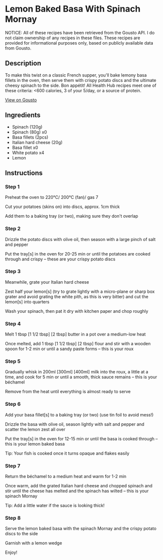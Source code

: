 # Lemon Baked Basa With Spinach Mornay

NOTICE: All of these recipes have been retrieved from the Gousto API. I do not claim ownership of any recipes in these files. These recipes are provided for informational purposes only, based on publicly available data from Gousto.

## Description

To make this twist on a classic French supper, you'll bake lemony basa fillets in the oven, then serve them with crispy potato discs and the ultimate cheesy spinach to the side. Bon appétit! All Health Hub recipes meet one of these criteria: <600 calories, 3 of your 5/day, or a source of protein.

[View on Gousto](https://www.gousto.co.uk/recipes/cookbook/lemon-baked-fish-with-leek-mornay)

## Ingredients

- Spinach (120g)
- Spinach (80g) x0
- Basa fillets (2pcs)
- Italian hard cheese (20g)
- Basa fillet x0
- White potato x4
- Lemon

## Instructions


### Step 1

Preheat the oven to 220°C/ 200°C (fan)/ gas 7

Cut your potatoes (skins on) into discs, approx. 1cm thick

Add them to a baking tray (or two), making sure they don't overlap


### Step 2

Drizzle the potato discs with olive oil, then season with a large pinch of salt and pepper

Put the tray[s] in the oven for 20-25 min or until the potatoes are cooked through and crispy – these are your crispy potato discs


### Step 3

Meanwhile, grate your Italian hard cheese

Zest half your lemon[s] (try to grate lightly with a micro-plane or sharp box grater and avoid grating the white pith, as this is very bitter) and cut the lemon[s] into quarters

Wash your spinach, then pat it dry with kitchen paper and chop roughly


### Step 4

Melt 1 tbsp <span class="text-purple">[1 1/2 tbsp]</span> <span class="text-danger">[2 tbsp]</span> butter in a pot over a medium-low heat

Once melted, add 1 tbsp<span class="text-purple"> [1 1/2 tbsp]</span> <span class="text-danger">[2 tbsp]</span> flour and stir with a wooden spoon for 1-2 min or until a sandy paste forms – this is your roux


### Step 5

Gradually whisk in 200ml<span class="text-purple"> [300ml] </span><span class="text-danger">[400ml]</span> milk into the roux, a little at a time, and cook for 5 min or until a smooth, thick sauce remains – this is your béchamel

Remove from the heat until everything is almost ready to serve


### Step 6

Add your basa fillet[s] to a baking tray (or two) (use tin foil to avoid mess!)

Drizzle the basa with olive oil, season lightly with salt and pepper and scatter the lemon zest all over

Put the tray[s] in the oven for 12-15 min or until the basa is cooked through – this is your lemon baked basa

Tip: Your fish is cooked once it turns opaque and flakes easily


### Step 7

Return the béchamel to a medium heat and warm for 1-2 min

Once warm, add the grated Italian hard cheese and chopped spinach and stir until the cheese has melted and the spinach has wilted – this is your spinach Mornay

Tip: Add a little water if the sauce is looking thick!

### Step 8

Serve the lemon baked basa with the spinach Mornay and the crispy potato discs to the side

Garnish with a lemon wedge

Enjoy!

